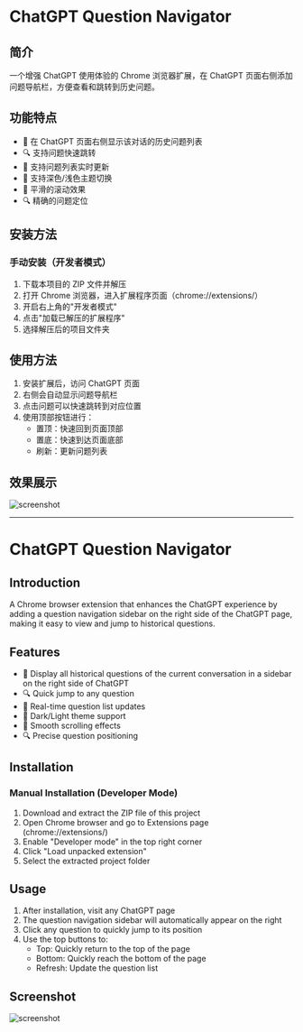 # ChatGPT Question Navigator

## 简介

一个增强 ChatGPT 使用体验的 Chrome 浏览器扩展，在 ChatGPT 页面右侧添加问题导航栏，方便查看和跳转到历史问题。

## 功能特点

- 📝 在 ChatGPT 页面右侧显示该对话的历史问题列表
- 🔍 支持问题快速跳转
- 🔄 支持问题列表实时更新
- 🎨 支持深色/浅色主题切换
- 🚀 平滑的滚动效果
- 🔍 精确的问题定位

## 安装方法

### 手动安装（开发者模式）
1. 下载本项目的 ZIP 文件并解压
2. 打开 Chrome 浏览器，进入扩展程序页面（chrome://extensions/）
3. 开启右上角的"开发者模式"
4. 点击"加载已解压的扩展程序"
5. 选择解压后的项目文件夹

## 使用方法

1. 安装扩展后，访问 ChatGPT 页面
2. 右侧会自动显示问题导航栏
3. 点击问题可以快速跳转到对应位置
4. 使用顶部按钮进行：
   - 置顶：快速回到页面顶部
   - 置底：快速到达页面底部
   - 刷新：更新问题列表

## 效果展示

![screenshot](../screenshot.png)

---

# ChatGPT Question Navigator

## Introduction

A Chrome browser extension that enhances the ChatGPT experience by adding a question navigation sidebar on the right side of the ChatGPT page, making it easy to view and jump to historical questions.

## Features

- 📝 Display all historical questions of the current conversation in a sidebar on the right side of ChatGPT
- 🔍 Quick jump to any question
- 🔄 Real-time question list updates
- 🎨 Dark/Light theme support
- 🚀 Smooth scrolling effects
- 🔍 Precise question positioning

## Installation

### Manual Installation (Developer Mode)
1. Download and extract the ZIP file of this project
2. Open Chrome browser and go to Extensions page (chrome://extensions/)
3. Enable "Developer mode" in the top right corner
4. Click "Load unpacked extension"
5. Select the extracted project folder

## Usage

1. After installation, visit any ChatGPT page
2. The question navigation sidebar will automatically appear on the right
3. Click any question to quickly jump to its position
4. Use the top buttons to:
   - Top: Quickly return to the top of the page
   - Bottom: Quickly reach the bottom of the page
   - Refresh: Update the question list

## Screenshot

![screenshot](../screenshot.png)
